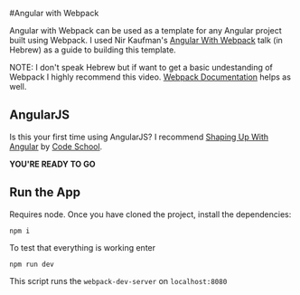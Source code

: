 #Angular with Webpack

Angular with Webpack can be used as a template for any Angular project built using Webpack.  I used Nir Kaufman's [Angular With Webpack](https://www.youtube.com/watch?v=v3PNhMk4MWg) talk (in Hebrew) as a guide to building this template.

NOTE: I don't speak Hebrew but if want to get a basic undestanding of Webpack I highly recommend this video. [Webpack Documentation](https://webpack.github.io/) helps as well.

## AngularJS

Is this your first time using AngularJS?  I recommend [Shaping Up With Angular](https://www.codeschool.com/courses/shaping-up-with-angular-js) by [Code School](https://codeschool.com/).

<strong>YOU'RE READY TO GO</strong>


## Run the App

Requires node.  Once you have cloned the project, install the dependencies:

```
npm i
```

To test that everything is working enter

```
npm run dev 
````
This script runs the `webpack-dev-server` on `localhost:8080`




